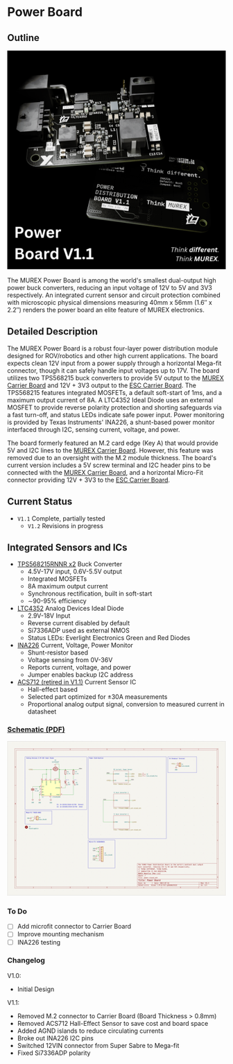 # Power Board

## Outline

![Raytraced Render](../../img/power_board_v1.1_release.png)

The MUREX Power Board is among the world's smallest dual-output high power buck converters, reducing an input voltage of 12V to 5V and 3V3 respectively. An integrated current sensor and circuit protection combined with microscopic physical dimensions measuring 40mm x 56mm (1.6″ x 2.2″) renders the power board an elite feature of MUREX electronics.

## Detailed Description

The MUREX Power Board is a robust four-layer power distribution module designed for ROV/robotics and other high current applications. The board expects clean 12V input from a power supply through a horizontal Mega-fit connector, though it can safely handle input voltages up to 17V. The board utilizes two TPS568215 buck converters to provide 5V output to the [MUREX Carrier Board](https://docs.murexrobotics.com/elec/boards/carrier.html) and 12V + 3V3 output to the [ESC Carrier Board](https://docs.murexrobotics.com/elec/boards/esc_carrier.html). The TPS568215 features integrated MOSFETs, a default soft-start of 1ms, and a maximum output current of 8A. A LTC4352 Ideal Diode uses an external MOSFET to provide reverse polarity protection and shorting safeguards via a fast turn-off, and status LEDs indicate safe power input. Power monitoring is provided by Texas Instruments' INA226, a shunt-based power monitor interfaced through I2C, sensing current, voltage, and power.

The board formerly featured an M.2 card edge (Key A) that would provide 5V and I2C lines to the [MUREX Carrier Board](https://docs.murexrobotics.com/elec/boards/carrier.html). However, this feature was removed due to an oversight with the M.2 module thickness. The board's current version includes a 5V screw terminal and I2C header pins to be connected with the [MUREX Carrier Board](https://docs.murexrobotics.com/elec/boards/carrier.html), and a horizontal Micro-Fit connector providing 12V + 3V3 to the [ESC Carrier Board](https://docs.murexrobotics.com/elec/boards/esc_carrier.html).

## Current Status

- `V1.1` Complete, partially tested
  - `V1.2` Revisions in progress

## Integrated Sensors and ICs

- [TPS568215RNNR x2](https://www.ti.com/product/TPS568215?dcmp=dsproject&hqs=pf) Buck Converter
  - 4.5V-17V input, 0.6V-5.5V output
  - Integrated MOSFETs
  - 8A maximum output current
  - Synchronous rectification, built in soft-start
  - ∼90-95% efficiency
- [LTC4352](https://www.analog.com/en/products/ltc4352.html) Analog Devices Ideal Diode
  - 2.9V-18V Input
  - Reverse current disabled by default
  - Si7336ADP used as external NMOS
  - Status LEDs: Everlight Electronics Green and Red Diodes
- [INA226](https://www.ti.com/product/INA226) Current, Voltage, Power Monitor
  - Shunt-resistor based
  - Voltage sensing from 0V-36V
  - Reports current, voltage, and power
  - Jumper enables backup I2C address
- [ACS712 (retired in V1.1)](https://www.allegromicro.com/en/products/sense/current-sensor-ics/zero-to-fifty-amp-integrated-conductor-sensor-ics/acs712) Current Sensor IC
  - Hall-effect based
  - Selected part optimized for ±30A measurements
  - Proportional analog output signal, conversion to measured current in datasheet

### [Schematic (PDF)](/pdf/schematics/power_v1.1_schematic.pdf)

![Schematic Preview](../../img/power_board_schematic_preview.png)

### To Do

- [ ] Add microfit connector to Carrier Board
- [ ] Improve mounting mechanism
- [ ] INA226 testing

### Changelog

V1.0:

- Initial Design

V1.1:

- Removed M.2 connector to Carrier Board (Board Thickness > 0.8mm)
- Removed ACS712 Hall-Effect Sensor to save cost and board space
- Added AGND islands to reduce circulating currents
- Broke out INA226 I2C pins
- Switched 12VIN connector from Super Sabre to Mega-fit
- Fixed Si7336ADP polarity
